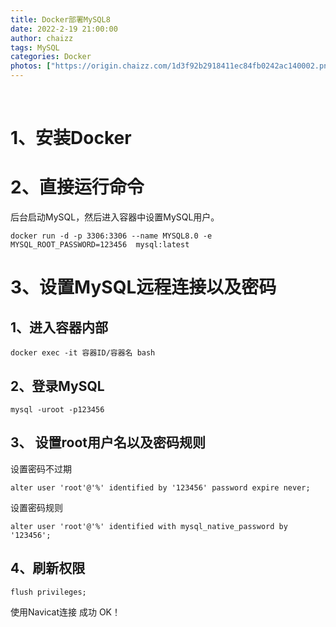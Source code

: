 ```yaml
---
title: Docker部署MySQL8
date: 2022-2-19 21:00:00
author: chaizz
tags: MySQL
categories: Docker
photos: ["https://origin.chaizz.com/1d3f92b2918411ec84fb0242ac140002.png"]
---
```


​                         

<!--more-->





# 1、安装Docker



# 2、直接运行命令

后台启动MySQL，然后进入容器中设置MySQL用户。

```shell
docker run -d -p 3306:3306 --name MYSQL8.0 -e MYSQL_ROOT_PASSWORD=123456  mysql:latest
```

# 3、设置MySQL远程连接以及密码 

##  1、进入容器内部

```shell
docker exec -it 容器ID/容器名 bash
```

## 2、登录MySQL

```shell
mysql -uroot -p123456
```

## 3、 设置root用户名以及密码规则

设置密码不过期

```mysql
alter user 'root'@'%' identified by '123456' password expire never;
```

设置密码规则

```mysql
alter user 'root'@'%' identified with mysql_native_password by '123456';
```

## 4、刷新权限

```mysql
flush privileges;
```

使用Navicat连接 成功 OK！






